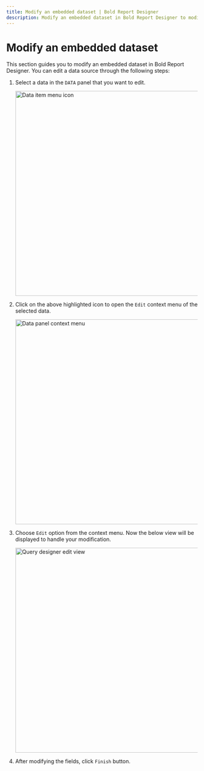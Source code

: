 ```yaml
---
title: Modify an embedded dataset | Bold Report Designer
description: Modify an embedded dataset in Bold Report Designer to modify query, fields and parameter details in the report.
---
```


# Modify an embedded dataset

This section guides you to modify an embedded dataset in Bold Report Designer. You can edit a data source through the following steps:

1. Select a data in the `DATA` panel that you want to edit.

   <img style="width:540px" src="/assets/on-premise/images/report-designer/manage-data/dataset/data-item-menu-icon.png" alt="Data item menu icon">

2. Click on the above highlighted icon to open the `Edit` context menu of the selected data.

   <img style="width:540px" src="/assets/on-premise/images/report-designer/manage-data/dataset/data-panel-context-menu.png" alt="Data panel context menu">

3. Choose `Edit` option from the context menu. Now the below view will be displayed to handle your modification.

   <img style="width:540px" src="/assets/on-premise/images/report-designer/manage-data/dataset/query-designer-edit-view.png" alt="Query designer edit view">

4. After modifying the fields, click `Finish` button.